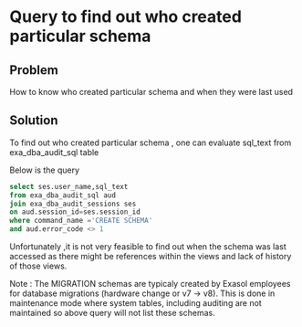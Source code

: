# Query to find out who created particular schema

## Problem

How to know who created particular schema and when  they were last used

## Solution

To find out who created particular schema , one can evaluate sql_text from exa_dba_audit_sql table 

Below is the query 

```sql
select ses.user_name,sql_text
from exa_dba_audit_sql aud
join exa_dba_audit_sessions ses
on aud.session_id=ses.session_id
where command_name ='CREATE SCHEMA'
and aud.error_code <> 1
```  


Unfortunately ,it is not very feasible to find out when the schema was last accessed as there might be references within the views and lack of history of those views.

Note : The MIGRATION schemas are typicaly created by Exasol employees for database migrations (hardware change or v7 -> v8).
This is done in maintenance mode where system tables, including auditing are not maintained so above query will not list these schemas.

